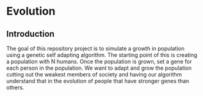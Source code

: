 # Evolution
## Introduction
The goal of this repository project is to simulate a growth in population using a genetic self adapting algorithm. The starting point of this is creating a population with N humans. Once the population is grown, set a gene for each person in the population. We want to adapt and grow the population cutting out the weakest members of society and having our algorithm understand that in the evolution of people that have stronger genes than others.